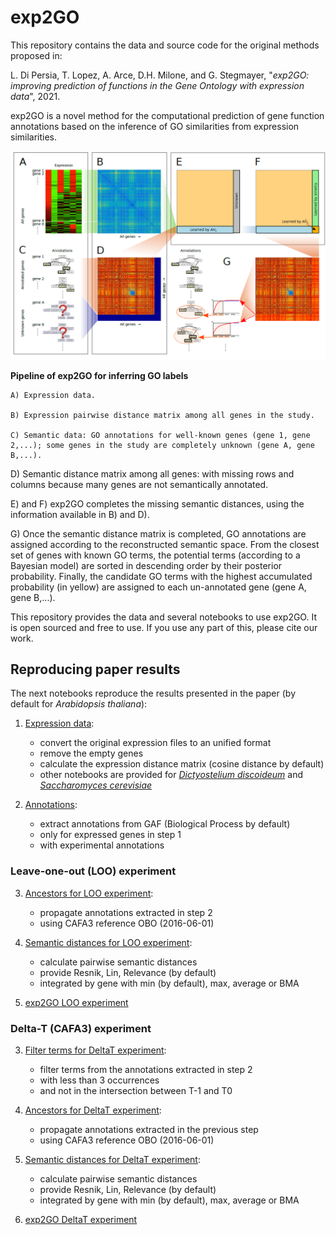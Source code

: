 # exp2GO
This repository contains the data and source code for the original methods proposed in:

L. Di Persia, T. Lopez, A. Arce, D.H. Milone, and G. Stegmayer, "*exp2GO: improving prediction of functions in the Gene Ontology with expression data*", 2021.

exp2GO is a novel method for the computational prediction of gene function annotations based on the inference of GO similarities from expression similarities.

![exp2go](exp2go.png)

**Pipeline of exp2GO for inferring GO labels**

    A) Expression data. 

    B) Expression pairwise distance matrix among all genes in the study. 

    C) Semantic data: GO annotations for well-known genes (gene 1, gene 2,...); some genes in the study are completely unknown (gene A, gene B,...). 

D) Semantic distance matrix among all genes: with missing rows and columns because many genes are not semantically annotated. 

E) and F) exp2GO completes the missing semantic distances, using the information available in B) and D). 

G) Once the semantic distance matrix is completed, GO annotations are assigned according to the reconstructed semantic space. From the closest set of genes with known GO terms, the potential terms (according to a Bayesian model) are sorted in descending order by their posterior probability. Finally, the candidate GO terms with the highest accumulated probability (in yellow) are assigned to each un-annotated gene (gene A, gene B,...).

This repository provides the data and several notebooks to use exp2GO. It is open sourced and free to use. If you use any part of this, please cite our work. 

## Reproducing paper results 

The next notebooks reproduce the results presented in the paper (by default for *Arabidopsis thaliana*):  

1. [Expression data](https://colab.research.google.com/github/sinc-lab/exp2GO/blob/master/notebooks/01_expression_ara_espinoza.ipynb): 
    - convert the original expression files to an unified format
    - remove the empty genes
    - calculate the expression distance matrix (cosine distance by default)
    - other notebooks are provided for [*Dictyostelium discoideum*](https://colab.research.google.com/github/sinc-lab/exp2GO/blob/master/notebooks/01_expression_dicty_zitnik.ipynb) and [*Saccharomyces cerevisiae*](https://colab.research.google.com/github/sinc-lab/exp2GO/blob/master/notebooks/01_expression_yeast_eisen.ipynb)

2. [Annotations](https://colab.research.google.com/github/sinc-lab/exp2GO/blob/master/notebooks/02_annotations.ipynb):
    - extract annotations from GAF (Biological Process by default)
    - only for expressed genes in step 1
    - with experimental annotations

### Leave-one-out (LOO) experiment
3. [Ancestors for LOO experiment](https://colab.research.google.com/github/sinc-lab/exp2GO/blob/master/notebooks/03_loo_ancestors.ipynb):
    - propagate annotations extracted in step 2
    - using CAFA3 reference OBO (2016-06-01)

4. [Semantic distances for LOO experiment](https://colab.research.google.com/github/sinc-lab/exp2GO/blob/master/notebooks/04_loo_semantic_dist_genes.ipynb):
    - calculate pairwise semantic distances
    - provide Resnik, Lin, Relevance (by default)
    - integrated by gene with min (by default), max, average or BMA

5. [exp2GO LOO experiment](https://colab.research.google.com/github/sinc-lab/exp2GO/blob/master/notebooks/exp2go_loo.ipynb)

### Delta-T (CAFA3) experiment
3. [Filter terms for DeltaT experiment](https://colab.research.google.com/github/sinc-lab/exp2GO/blob/master/notebooks/03_deltaT_filter_terms.ipynb):
    - filter terms from the annotations extracted in step 2
    - with less than 3 occurrences
    - and not in the intersection between T-1 and T0

4. [Ancestors for DeltaT experiment](https://colab.research.google.com/github/sinc-lab/exp2GO/blob/master/notebooks/04_deltaT_ancestors.ipynb):
    - propagate annotations extracted in the previous step
    - using CAFA3 reference OBO (2016-06-01)

5. [Semantic distances for DeltaT experiment](https://colab.research.google.com/github/sinc-lab/exp2GO/blob/master/notebooks/05_deltaT_semantic_dist_genes.ipynb):
    - calculate pairwise semantic distances
    - provide Resnik, Lin, Relevance (by default)
    - integrated by gene with min (by default), max, average or BMA

6. [exp2GO DeltaT experiment](https://colab.research.google.com/github/sinc-lab/exp2GO/blob/master/notebooks/exp2go_deltaT.ipynb)


